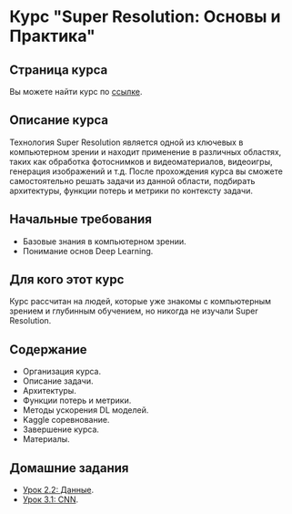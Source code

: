 # Курс "Super Resolution: Основы и Практика"

## Страница курса
Вы можете найти курс по [ссылке](https://stepik.org/a/199826).

## Описание курса
Технология Super Resolution является одной из ключевых в компьютерном зрении и находит применение в различных областях, таких как обработка фотоснимков и видеоматериалов, видеоигры, генерация изображений и т.д. После прохождения курса вы сможете самостоятельно решать задачи из данной области, подбирать архитектуры, функции потерь и метрики по контексту задачи.

## Начальные требования
- Базовые знания в компьютерном зрении.
- Понимание основ Deep Learning.

## Для кого этот курс
Курс рассчитан на людей, которые уже знакомы с компьютерным зрением и глубинным обучением, но никогда не изучали Super Resolution.

## Содержание
- Организация курса.
- Описание задачи.
- Архитектуры.
- Функции потерь и метрики.
- Методы ускорения DL моделей.
- Kaggle соревнование.
- Завершение курса.
- Материалы.

## Домашние задания
- [Урок 2.2: Данные](ht1_data.ipynb).
- [Урок 3.1: CNN](ht2_cnn.ipynb).
